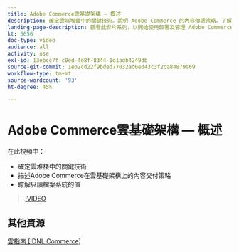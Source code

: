 ```yaml
---
title: Adobe Commerce雲基礎架構 — 概述
description: 確定雲端堆疊中的關鍵技術。說明 Adobe Commerce 的內容傳遞策略。了解唯讀檔案系統的價值。
landing-page-description: 觀看此影片系列，以開始使用部署及管理 Adobe Commerce 所用的雲端基礎結構。
kt: 5656
doc-type: video
audience: all
activity: use
exl-id: 13ebcc7f-c0ed-4e8f-8344-1d1adb4249db
source-git-commit: 1eb2cd22f9bded77032ad0ed43c3f2ca84879a69
workflow-type: tm+mt
source-wordcount: '93'
ht-degree: 45%

---
```


# Adobe Commerce雲基礎架構 — 概述

在此視頻中：

- 確定雲堆棧中的關鍵技&#x200B;術
- 描述Adobe Commerce在雲基礎架構上的內容交付策略
- 瞭解只讀檔案系統的值

>[!VIDEO](https://video.tv.adobe.com/v/35298?quality=12&learn=on)

## 其他資源

[雲指南 [!DNL Commerce]](https://devdocs.magento.com/cloud/bk-cloud.html)
